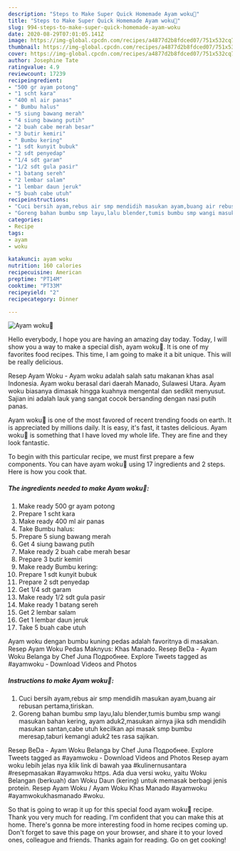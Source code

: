 ```yaml
---
description: "Steps to Make Super Quick Homemade Ayam woku🍗"
title: "Steps to Make Super Quick Homemade Ayam woku🍗"
slug: 994-steps-to-make-super-quick-homemade-ayam-woku
date: 2020-08-29T07:01:05.141Z
image: https://img-global.cpcdn.com/recipes/a4877d2b8fdced07/751x532cq70/ayam-woku🍗-foto-resep-utama.jpg
thumbnail: https://img-global.cpcdn.com/recipes/a4877d2b8fdced07/751x532cq70/ayam-woku🍗-foto-resep-utama.jpg
cover: https://img-global.cpcdn.com/recipes/a4877d2b8fdced07/751x532cq70/ayam-woku🍗-foto-resep-utama.jpg
author: Josephine Tate
ratingvalue: 4.9
reviewcount: 17239
recipeingredient:
- "500 gr ayam potong"
- "1 scht kara"
- "400 ml air panas"
- " Bumbu halus"
- "5 siung bawang merah"
- "4 siung bawang putih"
- "2 buah cabe merah besar"
- "3 butir kemiri"
- " Bumbu kering"
- "1 sdt kunyit bubuk"
- "2 sdt penyedap"
- "1/4 sdt garam"
- "1/2 sdt gula pasir"
- "1 batang sereh"
- "2 lembar salam"
- "1 lembar daun jeruk"
- "5 buah cabe utuh"
recipeinstructions:
- "Cuci bersih ayam,rebus air smp mendidih masukan ayam,buang air rebusan pertama,tiriskan."
- "Goreng bahan bumbu smp layu,lalu blender,tumis bumbu smp wangi masukan bahan kering, ayam aduk2,masukan airnya jika sdh mendidih masukan santan,cabe utuh kecilkan api masak smp bumbu meresap,taburi kemangi aduk2 tes rasa sajikan."
categories:
- Recipe
tags:
- ayam
- woku

katakunci: ayam woku 
nutrition: 160 calories
recipecuisine: American
preptime: "PT14M"
cooktime: "PT33M"
recipeyield: "2"
recipecategory: Dinner

---
```



![Ayam woku🍗](https://img-global.cpcdn.com/recipes/a4877d2b8fdced07/751x532cq70/ayam-woku🍗-foto-resep-utama.jpg)

Hello everybody, I hope you are having an amazing day today. Today, I will show you a way to make a special dish, ayam woku🍗. It is one of my favorites food recipes. This time, I am going to make it a bit unique. This will be really delicious.

Resep Ayam Woku - Ayam woku adalah salah satu makanan khas asal Indonesia. Ayam woku berasal dari daerah Manado, Sulawesi Utara. Ayam woku biasanya dimasak hingga kuahnya mengental dan sedikit menyusut. Sajian ini adalah lauk yang sangat cocok bersanding dengan nasi putih panas.

Ayam woku🍗 is one of the most favored of recent trending foods on earth. It is appreciated by millions daily. It is easy, it's fast, it tastes delicious. Ayam woku🍗 is something that I have loved my whole life. They are fine and they look fantastic.


To begin with this particular recipe, we must first prepare a few components. You can have ayam woku🍗 using 17 ingredients and 2 steps. Here is how you cook that.

<!--inarticleads1-->

##### The ingredients needed to make Ayam woku🍗:

1. Make ready 500 gr ayam potong
1. Prepare 1 scht kara
1. Make ready 400 ml air panas
1. Take  Bumbu halus:
1. Prepare 5 siung bawang merah
1. Get 4 siung bawang putih
1. Make ready 2 buah cabe merah besar
1. Prepare 3 butir kemiri
1. Make ready  Bumbu kering:
1. Prepare 1 sdt kunyit bubuk
1. Prepare 2 sdt penyedap
1. Get 1/4 sdt garam
1. Make ready 1/2 sdt gula pasir
1. Make ready 1 batang sereh
1. Get 2 lembar salam
1. Get 1 lembar daun jeruk
1. Take 5 buah cabe utuh


Ayam woku dengan bumbu kuning pedas adalah favoritnya di masakan. Resep Ayam Woku Pedas Maknyus: Khas Manado. Resep BeDa - Ayam Woku Belanga by Chef Juna Подробнее. Explore Tweets tagged as #ayamwoku - Download Videos and Photos 

<!--inarticleads2-->

##### Instructions to make Ayam woku🍗:

1. Cuci bersih ayam,rebus air smp mendidih masukan ayam,buang air rebusan pertama,tiriskan.
1. Goreng bahan bumbu smp layu,lalu blender,tumis bumbu smp wangi masukan bahan kering, ayam aduk2,masukan airnya jika sdh mendidih masukan santan,cabe utuh kecilkan api masak smp bumbu meresap,taburi kemangi aduk2 tes rasa sajikan.


Resep BeDa - Ayam Woku Belanga by Chef Juna Подробнее. Explore Tweets tagged as #ayamwoku - Download Videos and Photos Resep ayam woku lebih jelas nya klik link di bawah yaa #kulinernusantara #resepmasakan #ayamwoku https. Ada dua versi woku, yaitu Woku Belangan (berkuah) dan Woku Daun (kering) untuk memasak berbagi jenis protein. Resep Ayam Woku / Ayam Woku Khas Manado #ayamwoku #ayamwokukhasmanado #woku. 

So that is going to wrap it up for this special food ayam woku🍗 recipe. Thank you very much for reading. I'm confident that you can make this at home. There's gonna be more interesting food in home recipes coming up. Don't forget to save this page on your browser, and share it to your loved ones, colleague and friends. Thanks again for reading. Go on get cooking!
